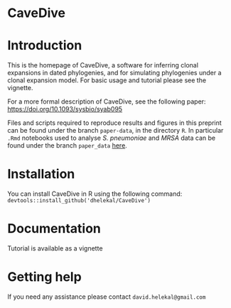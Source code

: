 
<!-- README.md is generated from README.Rmd. Please edit that file -->

# CaveDive

# Introduction

This is the homepage of CaveDive, a software for inferring clonal
expansions in dated phylogenies, and for simulating phylogenies under a
clonal expansion model. For basic usage and tutorial please see the
vignette.

For a more formal description of CaveDive, see the following paper: https://doi.org/10.1093/sysbio/syab095

Files and scripts required to reproduce results and figures in this
preprint can be found under the branch `paper-data`, in the directory `R`.
In particular `.Rmd` notebooks used to analyse _S. pneumoniae_ and _MRSA_ data can be found under the branch `paper_data` [here](https://github.com/dhelekal/CaveDive/tree/paper-data/R/Paper/Trees).

# Installation

You can install CaveDive in R using the following command:
`devtools::install_github('dhelekal/CaveDive')`

# Documentation

Tutorial is available as a vignette

# Getting help

If you need any assistance please contact `david.helekal@gmail.com`

